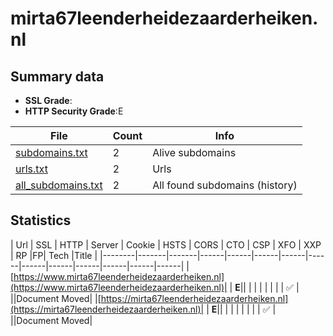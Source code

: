 

# mirta67leenderheidezaarderheiken.nl
## Summary data


 - **SSL Grade**:
 - **HTTP Security Grade**:E


| File       | Count | Info |
|------------|-------|------|
|[subdomains.txt](/data/mirta67leenderheidezaarderheiken.nl/subdomains.txt)|2|Alive subdomains|
|[urls.txt](/data/mirta67leenderheidezaarderheiken.nl/urls.txt)|2|Urls|
|[all_subdomains.txt](/data/mirta67leenderheidezaarderheiken.nl/all_subdomains.txt)|2|All found subdomains (history)|


## Statistics


| Url | SSL | HTTP | Server | Cookie | HSTS | CORS | CTO | CSP | XFO | XXP | RP |FP| Tech |Title |
|--------|-------|-------|------|------|------|------|------|------|------|------|------|------|------|
|[https://www.mirta67leenderheidezaarderheiken.nl](https://www.mirta67leenderheidezaarderheiken.nl)| | **E**|| | | | | | | | :white_check_mark: | ||Document Moved|
|[https://mirta67leenderheidezaarderheiken.nl](https://mirta67leenderheidezaarderheiken.nl)| | **E**|| | | | | | | | :white_check_mark: | ||Document Moved|